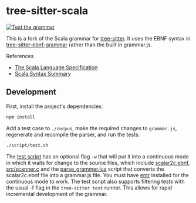 tree-sitter-scala
=================

[![Test the grammar](https://github.com/tree-sitter/tree-sitter-scala/actions/workflows/ci.yml/badge.svg)](https://github.com/tree-sitter/tree-sitter-scala/actions/workflows/ci.yml)

This is a fork of the
Scala grammar for [tree-sitter](https://github.com/tree-sitter/tree-sitter). It
uses the EBNF syntax in
[tree-sitter-ebnf-grammar](https://github.com/eatkins/tree-sitter-ebnf-generator)
rather than the built in grammar.js.

References

* [The Scala Language Specification](https://www.scala-lang.org/files/archive/spec/2.13/)
* [Scala Syntax Summary](https://www.scala-lang.org/files/archive/spec/2.13/13-syntax-summary.html)

Development
-----------

First, install the project's dependencies:

```sh
npm install
```


Add a test case to `./corpus`, make the required changes to `grammar.js`,
regenerate and recompile the parser, and run the tests:

```sh
./script/test.sh
```

The [test script](script/test.sh) has an optional flag `-w` that will put it
into a continuous mode in which it waits for change to the source files, which
include [scalar2c.ebnf](scalar2c.ebnf), [src/scanner.c](src/scanner.c) and the
[parse_grammer.lua](../../src/lua/parse_grammar.lua) script that converts the
scalar2c.ebnf file into a grammar.js file. You must have
[entr](https://github.com/eradman/entr) installed for the continuous mode to
work. The test script also supports filtering tests with the usual -f flag in
the `tree-sitter test` runner. This allows for rapid incremental development of
the grammar.
